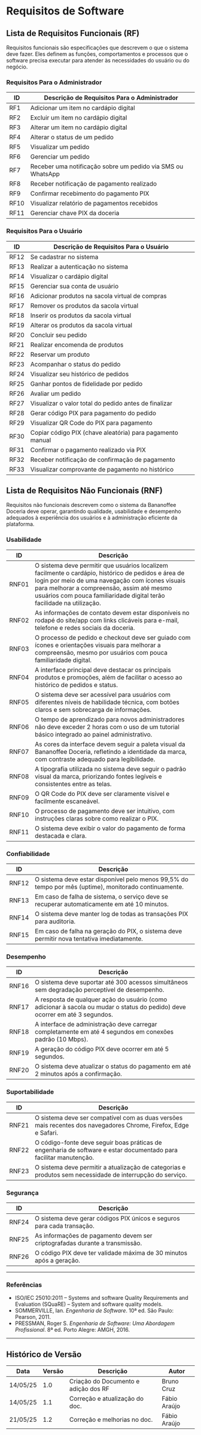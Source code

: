 # Requisitos de Software

## Lista de Requisitos Funcionais (RF)

Requisitos funcionais são especificações que descrevem o que o sistema deve fazer. Eles definem as funções, comportamentos e processos que o software precisa executar para atender às necessidades do usuário ou do negócio. 

### Requisitos Para o Administrador

| **ID** | **Descrição de Requisitos Para o Administrador**                                |
|--------|----------------------------------------------------------------------------------|
| RF1    | Adicionar um item no cardápio digital                                            |
| RF2    | Excluir um item no cardápio digital                                              |
| RF3    | Alterar um item no cardápio digital                                              |
| RF4    | Alterar o status de um pedido                                                    |
| RF5    | Visualizar um pedido                                                             |
| RF6    | Gerenciar um pedido                                                              |
| RF7    | Receber uma notificação sobre um pedido via SMS ou WhatsApp                      |
| RF8    | Receber notificação de pagamento realizado                                       |
| RF9    | Confirmar recebimento do pagamento PIX                                           |
| RF10   | Visualizar relatório de pagamentos recebidos                                     |
| RF11   | Gerenciar chave PIX da doceria                                                   |

### Requisitos Para o Usuário

| **ID** | **Descrição de Requisitos Para o Usuário**                                       |
|--------|----------------------------------------------------------------------------------|
| RF12   | Se cadastrar no sistema                                                          |
| RF13   | Realizar a autenticação no sistema                                               |
| RF14   | Visualizar o cardápio digital                                                    |
| RF15   | Gerenciar sua conta de usuário                                                   |
| RF16   | Adicionar produtos na sacola virtual de compras                                  |
| RF17   | Remover os produtos da sacola virtual                                            |
| RF18   | Inserir os produtos da sacola virtual                                            |
| RF19   | Alterar os produtos da sacola virtual                                            |
| RF20   | Concluir seu pedido                                                              |
| RF21   | Realizar encomenda de produtos                                                   |
| RF22   | Reservar um produto                                                              |
| RF23   | Acompanhar o status do pedido                                                    |
| RF24   | Visualizar seu histórico de pedidos                                              |
| RF25   | Ganhar pontos de fidelidade por pedido                                           |
| RF26   | Avaliar um pedido                                                                |
| RF27   | Visualizar o valor total do pedido antes de finalizar                            |
| RF28   | Gerar código PIX para pagamento do pedido                                        |
| RF29   | Visualizar QR Code do PIX para pagamento                                         |
| RF30   | Copiar código PIX (chave aleatória) para pagamento manual                        |
| RF31   | Confirmar o pagamento realizado via PIX                                          |
| RF32   | Receber notificação de confirmação de pagamento                                  |
| RF33   | Visualizar comprovante de pagamento no histórico                                 |

## Lista de Requisitos Não Funcionais (RNF)

Requisitos não funcionais descrevem como o sistema da Bananoffee Doceria deve operar, garantindo qualidade, usabilidade e desempenho adequados à experiência dos usuários e à administração eficiente da plataforma.

### Usabilidade

| **ID**   | **Descrição**                                                                                                                                         |
|----------|-------------------------------------------------------------------------------------------------------------------------------------------------------|
| RNF01    | O sistema deve permitir que usuários localizem facilmente o cardápio, histórico de pedidos e área de login por meio de uma navegação com ícones visuais para melhorar a compreensão, assim até mesmo usuários com pouca familiaridade digital terão facilidade na utilização. |
| RNF02    | As informações de contato devem estar disponíveis no rodapé do site/app com links clicáveis para e-mail, telefone e redes sociais da doceria.         |
| RNF03    | O processo de pedido e checkout deve ser guiado com ícones e orientações visuais para melhorar a compreensão, mesmo por usuários com pouca familiaridade digital. |
| RNF04    | A interface principal deve destacar os principais produtos e promoções, além de facilitar o acesso ao histórico de pedidos e status.                  |
| RNF05    | O sistema deve ser acessível para usuários com diferentes níveis de habilidade técnica, com botões claros e sem sobrecarga de informações.            |
| RNF06    | O tempo de aprendizado para novos administradores não deve exceder 2 horas com o uso de um tutorial básico integrado ao painel administrativo.        |
| RNF07    | As cores da interface devem seguir a paleta visual da Bananoffee Doceria, refletindo a identidade da marca, com contraste adequado para legibilidade. |
| RNF08    | A tipografia utilizada no sistema deve seguir o padrão visual da marca, priorizando fontes legíveis e consistentes entre as telas.                    |
| RNF09    | O QR Code do PIX deve ser claramente visível e facilmente escaneável.                                                                                  |
| RNF10    | O processo de pagamento deve ser intuitivo, com instruções claras sobre como realizar o PIX.                                                           |
| RNF11    | O sistema deve exibir o valor do pagamento de forma destacada e clara.                                                                                 |

### Confiabilidade

| **ID**   | **Descrição**                                                                                         |
|----------|-------------------------------------------------------------------------------------------------------|
| RNF12    | O sistema deve estar disponível pelo menos 99,5% do tempo por mês (uptime), monitorado continuamente. |
| RNF13    | Em caso de falha de sistema, o serviço deve se recuperar automaticamente em até 10 minutos.          |
| RNF14    | O sistema deve manter log de todas as transações PIX para auditoria.                                 |
| RNF15    | Em caso de falha na geração do PIX, o sistema deve permitir nova tentativa imediatamente.            |

### Desempenho

| **ID**   | **Descrição**                                                                                                  |
|----------|----------------------------------------------------------------------------------------------------------------|
| RNF16    | O sistema deve suportar até 300 acessos simultâneos sem degradação perceptível de desempenho.                 |
| RNF17    | A resposta de qualquer ação do usuário (como adicionar à sacola ou mudar o status do pedido) deve ocorrer em até 3 segundos. |
| RNF18    | A interface de administração deve carregar completamente em até 4 segundos em conexões padrão (10 Mbps).       |
| RNF19    | A geração do código PIX deve ocorrer em até 5 segundos.                                                       |
| RNF20    | O sistema deve atualizar o status do pagamento em até 2 minutos após a confirmação.                           |

### Suportabilidade

| **ID**   | **Descrição**                                                                                                   |
|----------|-----------------------------------------------------------------------------------------------------------------|
| RNF21    | O sistema deve ser compatível com as duas versões mais recentes dos navegadores Chrome, Firefox, Edge e Safari.|
| RNF22    | O código-fonte deve seguir boas práticas de engenharia de software e estar documentado para facilitar manutenção.|
| RNF23    | O sistema deve permitir a atualização de categorias e produtos sem necessidade de interrupção do serviço.       |

### Segurança

| **ID** | **Descrição** |
|--------|---------------|
| RNF24  | O sistema deve gerar códigos PIX únicos e seguros para cada transação. |
| RNF25  | As informações de pagamento devem ser criptografadas durante a transmissão. |
| RNF26  | O código PIX deve ter validade máxima de 30 minutos após a geração. |

---

### Referências

- ISO/IEC 25010:2011 – Systems and software Quality Requirements and Evaluation (SQuaRE) – System and software quality models.
- SOMMERVILLE, Ian. *Engenharia de Software*. 10ª ed. São Paulo: Pearson, 2011.
- PRESSMAN, Roger S. *Engenharia de Software: Uma Abordagem Profissional*. 8ª ed. Porto Alegre: AMGH, 2016.

---

## Histórico de Versão

| Data     | Versão | Descrição                            | Autor      |
| -------- | ------ | ------------------------------------ | ---------- |
| 14/05/25 | 1.0    | Criação do Documento e adição dos RF | Bruno Cruz |
| 14/05/25 | 1.1    | Correção e atualização do doc.       | Fábio Araújo |
| 21/05/25 | 1.2    | Correção e melhorias no doc.         | Fábio Araújo |
